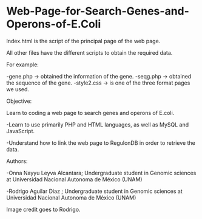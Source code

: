 # Web-Page-for-Search-Genes-and-Operons-of-E.Coli

Index.html is the script of the principal page of the web page. 

All other files have the different scripts to obtain the required data. 

For example:  

  -gene.php -> obtained the information of the gene.
  -seqg.php -> obtained the sequence of the gene.
  -style2.css -> is one of the three format pages we used. 


Objective: 

Learn to coding a web page to search genes and operons of E.coli.

  -Learn to use primarily PHP and HTML languages, as well as MySQL and JavaScript.
  
  -Understand how to link the web page to RegulonDB in order to retrieve the data.


Authors:

  -Onna Nayyu Leyva Alcantara; Undergraduate student in Genomic sciences at Universidad Nacional Autonoma de México (UNAM)

  -Rodrigo Aguilar Diaz ; Undergraduate student in Genomic sciences at Universidad Nacional Autonoma de México (UNAM)

Image credit goes to Rodrigo.
